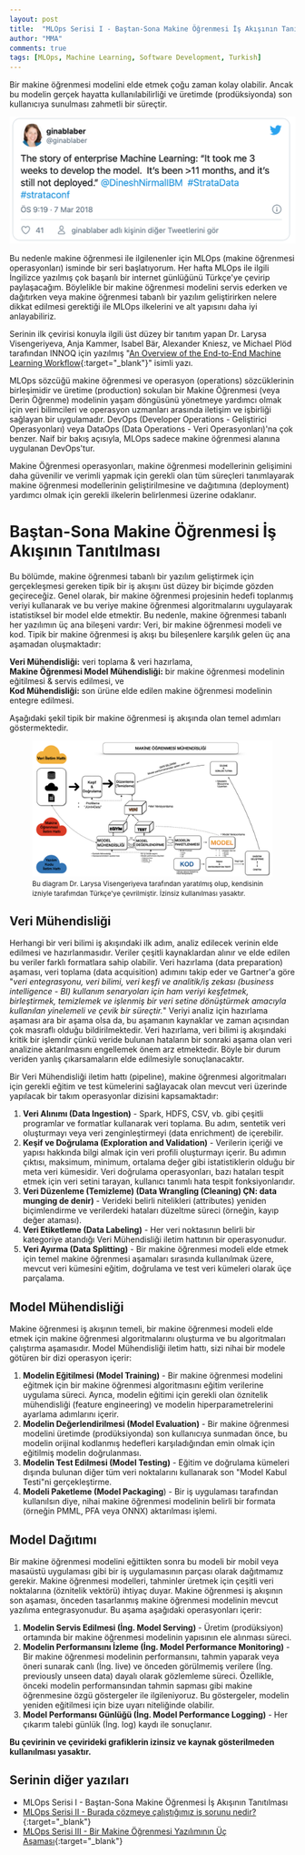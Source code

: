 ```yaml
---
layout: post
title:  "MLOps Serisi I - Baştan-Sona Makine Öğrenmesi İş Akışının Tanıtılması"
author: "MMA"
comments: true
tags: [MLOps, Machine Learning, Software Development, Turkish]
---
```


Bir makine öğrenmesi modelini elde etmek çoğu zaman kolay olabilir. Ancak bu modelin gerçek hayatta kullanılabilirliği ve üretimde (prodüksiyonda) son kullanıcıya sunulması zahmetli bir süreçtir. 

![](https://github.com/mmuratarat/mmuratarat.github.io/blob/master/_posts/images/Screen%20Shot%202021-01-16%20at%2022.39.30.png?raw=true)

Bu nedenle makine öğrenmesi ile ilgilenenler için MLOps (makine öğrenmesi operasyonları) isminde bir seri başlatıyorum. Her hafta MLOps ile ilgili İngilizce yazılmış çok başarılı bir internet günlüğünü Türkçe'ye çevirip paylaşacağım. Böylelikle bir makine öğrenmesi modelini servis ederken ve dağıtırken veya makine öğrenmesi tabanlı bir yazılım geliştirirken nelere dikkat edilmesi gerektiği ile MLOps ilkelerini ve alt yapısını daha iyi anlayabiliriz.

Serinin ilk çevirisi konuyla ilgili üst düzey bir tanıtım yapan Dr. Larysa Visengeriyeva, Anja Kammer, Isabel Bär, Alexander Kniesz, ve Michael Plöd tarafından INNOQ için yazılmış "[An Overview of the End-to-End Machine Learning Workflow](https://ml-ops.org/content/end-to-end-ml-workflow){:target="_blank"}" isimli yazı. 

MLOps sözcüğü makine öğrenmesi ve operasyon (operations) sözcüklerinin birleşimidir ve üretime (production) sokulan bir Makine Öğrenmesi (veya Derin Öğrenme) modelinin yaşam döngüsünü yönetmeye yardımcı olmak için veri bilimcileri ve operasyon uzmanları arasında iletişim ve işbirliği sağlayan bir uygulamadır. DevOps (Developer Operations - Geliştirici Operasyonları) veya DataOps (Data Operations - Veri Operasyonları)'na çok benzer. Naif bir bakış açısıyla, MLOps sadece makine öğrenmesi alanına uygulanan DevOps'tur.

Makine Öğrenmesi operasyonları, makine öğrenmesi modellerinin gelişimini daha güvenilir ve verimli yapmak için gerekli olan tüm süreçleri tanımlayarak makine öğrenmesi modellerinin geliştirilmesine ve dağıtımına (deployment) yardımcı olmak için gerekli ilkelerin belirlenmesi üzerine odaklanır.

# Baştan-Sona Makine Öğrenmesi İş Akışının Tanıtılması

Bu bölümde, makine öğrenmesi tabanlı bir yazılım geliştirmek için gerçekleşmesi gereken tipik bir iş akışını üst düzey bir biçimde gözden geçireceğiz. Genel olarak, bir makine öğrenmesi projesinin hedefi toplanmış veriyi kullanarak ve bu veriye makine öğrenmesi algoritmalarını uygulayarak istatistiksel bir model elde etmektir. Bu nedenle, makine öğrenmesi tabanlı her yazılımın üç ana bileşeni vardır: Veri, bir makine öğrenmesi modeli ve kod. Tipik bir makine öğrenmesi iş akışı bu bileşenlere karşılık gelen üç ana aşamadan oluşmaktadır: 

<i class="fa fa-arrow-right" aria-hidden="true"></i> **Veri Mühendisliği:** veri toplama & veri hazırlama, <br>
<i class="fa fa-arrow-right" aria-hidden="true"></i> **Makine Öğrenmesi Model Mühendisliği:** bir makine öğrenmesi modelinin eğitilmesi & servis edilmesi, ve<br>
<i class="fa fa-arrow-right" aria-hidden="true"></i> **Kod Mühendisliği:** son ürüne elde edilen makine öğrenmesi modelinin entegre edilmesi.<br>

Aşağıdaki şekil tipik bir makine öğrenmesi iş akışında olan temel adımları göstermektedir.

<figure>
  <img src="https://github.com/mmuratarat/mmuratarat.github.io/blob/master/_posts/images/ml_engineering.png?raw=true" alt="my alt text"/>
  <figcaption><small>Bu diagram Dr. Larysa Visengeriyeva tarafından yaratılmış olup, kendisinin izniyle tarafımdan Türkçe'ye çevrilmiştir. İzinsiz kullanılması yasaktır.</small></figcaption>
</figure>

## Veri Mühendisliği 

Herhangi bir veri bilimi iş akışındaki ilk adım, analiz edilecek verinin elde edilmesi ve hazırlanmasıdır. Veriler çeşitli kaynaklardan alınır ve elde edilen bu veriler farklı formatlara sahip olabilir. Veri hazırlama (data preparation) aşaması, veri toplama (data acquisition) adımını takip eder ve Gartner'a göre "_veri entegrasyonu, veri bilimi, veri keşfi ve analitik/iş zekası (business intelligence - BI) kullanım senaryoları için  ham veriyi keşfetmek, birleştirmek, temizlemek ve işlenmiş bir veri setine dönüştürmek amacıyla kullanılan yinelemeli ve çevik bir süreçtir._" Veriyi analiz için hazırlama aşaması ara bir aşama olsa da, bu aşamanın kaynaklar ve zaman açısından çok masraflı olduğu bildirilmektedir. Veri hazırlama, veri bilimi iş akışındaki kritik bir işlemdir çünkü veride bulunan hataların bir sonraki aşama olan veri analizine aktarılmasını engellemek önem arz etmektedir. Böyle bir durum veriden yanlış çıkarsamaların elde edilmesiyle sonuçlanacaktır. 

Bir Veri Mühendisliği iletim hattı (pipeline), makine öğrenmesi algoritmaları için gerekli eğitim ve test kümelerini sağlayacak olan mevcut veri üzerinde yapılacak bir takım operasyonlar dizisini kapsamaktadır:

1. **Veri Alınımı (Data Ingestion)** - Spark, HDFS, CSV, vb. gibi çeşitli programlar ve formatlar kullanarak veri toplama. Bu adım, sentetik veri oluşturmayı veya veri zenginleştirmeyi (data enrichment) de içerebilir.
2. **Keşif ve Doğrulama (Exploration and Validation)** - Verilerin içeriği ve yapısı hakkında bilgi almak için veri profili oluşturmayı içerir. Bu adımın çıktısı, maksimum, minimum, ortalama değer gibi istatistiklerin olduğu bir meta veri kümesidir. Veri doğrulama operasyonları, bazı hataları tespit etmek için veri setini tarayan, kullanıcı tanımlı hata tespit fonksiyonlarıdır.
3. **Veri Düzenleme (Temizleme) (Data Wrangling (Cleaning) ÇN: data munging de denir)** - Verideki belirli nitelikleri (attributes) yeniden biçimlendirme ve verilerdeki hataları düzeltme süreci (örneğin, kayıp değer ataması).
4. **Veri Etiketleme (Data Labeling)** - Her veri noktasının belirli bir kategoriye atandığı Veri Mühendisliği iletim hattının bir operasyonudur.
5. **Veri Ayırma (Data Splitting)** - Bir makine öğrenmesi modeli elde etmek için temel makine öğrenmesi aşamaları sırasında kullanılmak üzere, mevcut veri kümesini eğitim, doğrulama ve test veri kümeleri olarak üçe parçalama. 

## Model Mühendisliği

Makine öğrenmesi iş akışının temeli, bir makine öğrenmesi modeli elde etmek için makine öğrenmesi algoritmalarını oluşturma ve bu algoritmaları çalıştırma aşamasıdır. Model Mühendisliği iletim hattı, sizi nihai bir modele götüren bir dizi operasyon içerir:

1. **Modelin Eğitilmesi (Model Training)** - Bir makine öğrenmesi modelini eğitmek için bir makine öğrenmesi algoritmasını eğitim verilerine uygulama süreci. Ayrıca, modelin eğitimi için gerekli olan öznitelik mühendisliği (feature engineering) ve modelin hiperparametrelerini ayarlama adımlarını içerir.
2. **Modelin Değerlendirilmesi (Model Evaluation)** - Bir makine öğrenmesi modelini üretimde (prodüksiyonda) son kullanıcıya sunmadan önce, bu modelin orijinal kodlanmış hedefleri karşıladığından emin olmak için eğitilmiş modelin doğrulanması.
3. **Modelin Test Edilmesi (Model Testing)** - Eğitim ve doğrulama kümeleri dışında bulunan diğer tüm veri noktalarını kullanarak son "Model Kabul Testi"ni gerçekleştirme.
4. **Modeli Paketleme (Model Packaging**) - Bir iş uygulaması tarafından kullanılsın diye, nihai makine öğrenmesi modelinin belirli bir formata (örneğin PMML, PFA veya ONNX) aktarılması işlemi.

## Model Dağıtımı

Bir makine öğrenmesi modelini eğittikten sonra bu modeli bir mobil veya masaüstü uygulaması gibi bir iş uygulamasının parçası olarak dağıtmamız gerekir. Makine öğrenmesi modelleri, tahminler üretmek için çeşitli veri noktalarına (öznitelik vektörü) ihtiyaç duyar. Makine öğrenmesi iş akışının son aşaması, önceden tasarlanmış makine öğrenmesi modelinin mevcut yazılıma entegrasyonudur. Bu aşama aşağıdaki operasyonları içerir:

1. **Modelin Servis Edilmesi (İng. Model Serving)** - Üretim (prodüksiyon) ortamında bir makine öğrenmesi modelinin yapısının ele alınması süreci.
2. **Modelin Performansını İzleme (İng. Model Performance Monitoring)** - Bir makine öğrenmesi modelinin performansını, tahmin yaparak veya öneri sunarak canlı (İng. live) ve önceden görülmemiş verilere (İng. previously unseen data) dayalı olarak gözlemleme süreci. Özellikle, önceki modelin performansından tahmin sapması gibi makine öğrenmesine özgü göstergeler ile ilgileniyoruz. Bu göstergeler, modelin yeniden eğitilmesi için bize uyarı niteliğinde olabilir.
3. **Model Performansı Günlüğü (İng. Model Performance Logging)** - Her çıkarım talebi günlük (İng. log) kaydı ile sonuçlanır.

**Bu çevirinin ve çevirideki grafiklerin izinsiz ve kaynak gösterilmeden kullanılması yasaktır.**

## Serinin diğer yazıları

* MLOps Serisi I - Baştan-Sona Makine Öğrenmesi İş Akışının Tanıtılması
* [MLOps Serisi II - Burada çözmeye çalıştığımız iş sorunu nedir?](https://mmuratarat.github.io/2021-01-26/ml_ops_series_ii){:target="_blank"}
* [MLOps Serisi III - Bir Makine Öğrenmesi Yazılımının Üç Aşaması](https://mmuratarat.github.io/2021-02-15/ml_ops_series_iii){:target="_blank"}
